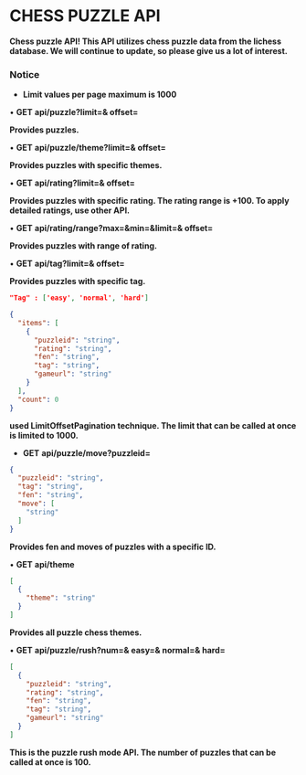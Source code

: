 # CHESS PUZZLE API

**Chess puzzle API!
This API utilizes chess puzzle data from the lichess database.
We will continue to update, so please give us a lot of interest.**

### Notice

- **Limit values per page maximum is 1000**

• **GET** **api/puzzle?limit=<int>& offset=<int>**

[](https://chess.run.goorm.site/api/puzzle)

**Provides puzzles.**

• **GET** **api/puzzle/theme?limit=<int>& offset=<int>**

[](https://chess.run.goorm.site/api/puzzle/theme)

**Provides puzzles with specific themes.**

• **GET** **api/rating?limit=<int>& offset=<int>**

[](https://chess.run.goorm.site/api/rating)

**Provides puzzles with specific rating.
The rating range is +100. To apply detailed ratings, use other API.**

 • **GET** **api/rating/range?max=<int>&min=<int>&limit=<int>& offset=<int>**

[](https://chess.run.goorm.site/api/rating/range)

**Provides puzzles with range of rating.**

• **GET** **api/tag?limit=<int>& offset=<int>**

[](https://chess.run.goorm.site/api/tag)

**Provides puzzles with specific tag.**

```json
"Tag" : ['easy', 'normal', 'hard']
```

```json
{
  "items": [
    {
      "puzzleid": "string",
      "rating": "string",
      "fen": "string",
      "tag": "string",
      "gameurl": "string"
    }
  ],
  "count": 0
}
```

**used LimitOffsetPagination technique.
The limit that can be called at once is limited to 1000.**

- **GET** **api/puzzle/move?puzzleid=<str>**

[](https://chess.run.goorm.site/api/puzzle/move)

```json
{
  "puzzleid": "string",
  "tag": "string",
  "fen": "string",
  "move": [
    "string"
  ]
}
```

**Provides fen and moves of puzzles with a specific ID.**

• **GET** **api/theme**

[](https://chess.run.goorm.site/api/theme)

```json
[
  {
    "theme": "string"
  }
]
```

**Provides all puzzle chess themes.**

• **GET** **api/puzzle/rush?num=<int>& easy=<int>& normal=<int>& hard=<int>**

[](https://chess.run.goorm.site/api/puzzle/rush)

```json
[
  {
    "puzzleid": "string",
    "rating": "string",
    "fen": "string",
    "tag": "string",
    "gameurl": "string"
  }
]
```

**This is the puzzle rush mode API. The number of puzzles that can be called at once is 100.**